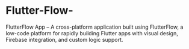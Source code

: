 # Flutter-Flow-
FlutterFlow App – A cross-platform application built using FlutterFlow, a low-code platform for rapidly building Flutter apps with visual design, Firebase integration, and custom logic support.
